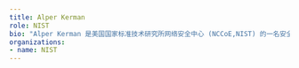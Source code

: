 ```yaml
---
title: Alper Kerman
role: NIST
bio: "Alper Kerman 是美国国家标准技术研究所网络安全中心 (NCCoE,NIST) 的一名安全工程师和项目经理。他是零信任和其他一些与行业组织、政府部门和学术界开展的协同项目的技术负责人和项目经理，这些项目是为了解决美国国家安全中心的网络问题。他拥有超过 30 年的 IT 行业经历，涉及软件开发、应用安全以及政府机构和私营行业的项目管理。"
organizations:
- name: NIST
---
```


